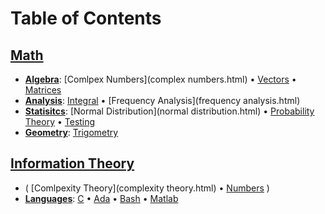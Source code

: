 # Table of Contents

## [Math](math.html)
* [**Algebra**](algebra.html): [Comlpex Numbers](complex numbers.html) • [Vectors](vector.html) • [Matrices](matrix.html)
* [**Analysis**](analysis.html): [Integral](integral.html) • [Frequency Analysis](frequency analysis.html)
* [**Statisitcs**](statistics.html): [Normal Distribution](normal distribution.html) • [Probability Theory](probability.html) • [Testing](testing.html)
* [**Geometry**](geometry.html): [Trigometry](trigometry.html)

## [Information Theory](it.html)
* ( [Comlpexity Theory](complexity theory.html) • [Numbers](numbers.html) )
* [**Languages**](language.html): [C](c.html) • [Ada](ada.html) • [Bash](bash.html) • [Matlab](matlab.html)


